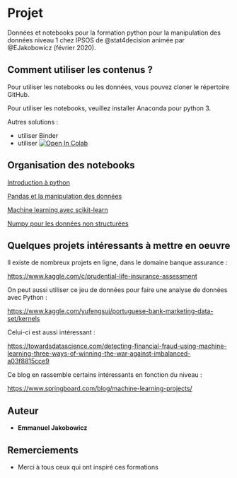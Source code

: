 # Projet

Données et notebooks pour la formation python pour la manipulation des données niveau 1 chez IPSOS de @stat4decision animée par @EJakobowicz (février 2020).

## Comment utiliser les contenus ?

Pour utiliser les notebooks ou les données, vous pouvez cloner le répertoire GitHub.

Pour utiliser les notebooks, veuillez installer Anaconda pour python 3.

Autres solutions :

- utiliser Binder
- utiliser [![Open In Colab](https://colab.research.google.com/assets/colab-badge.svg)](https://colab.research.google.com/github/stat4decision/python-data-ipsos-fev20)


## Organisation des notebooks

[Introduction à python](/03_bases_python.ipynb)

[Pandas et la manipulation des données](/05_pandas.ipynb)

[Machine learning avec scikit-learn](/06_Intro_Machine_learning_supervise.ipynb)

[Numpy pour les données non structurées](/04_numpy.ipynb)


## Quelques projets intéressants à mettre en oeuvre

Il existe de nombreux projets en ligne, dans le domaine banque assurance :

https://www.kaggle.com/c/prudential-life-insurance-assessment

On peut aussi utiliser ce jeu de données pour faire une analyse de données avec Python :

https://www.kaggle.com/yufengsui/portuguese-bank-marketing-data-set/kernels

Celui-ci est aussi intéressant :

https://towardsdatascience.com/detecting-financial-fraud-using-machine-learning-three-ways-of-winning-the-war-against-imbalanced-a03f8815cce9

Ce blog en rassemble certains intéressants en fonction du niveau :

https://www.springboard.com/blog/machine-learning-projects/

## Auteur

* **Emmanuel Jakobowicz**

## Remerciements

* Merci à tous ceux qui ont inspiré ces formations
